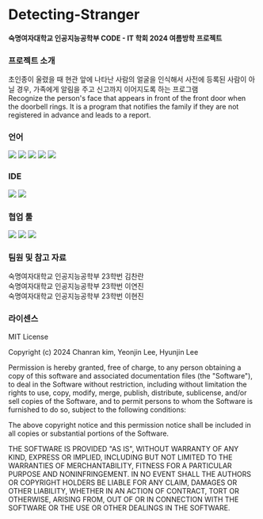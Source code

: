 # Detecting-Stranger

<h4>숙명여자대학교 인공지능공학부 CODE - IT  학회 2024 여름방학 프로젝트</h4>



<h3>프로젝트 소개</h3>
초인종이 울렸을 때 현관 앞에 나타난 사람의 얼굴을 인식해서 사전에 등록된 사람이 아닐 경우, 가족에게 알림을 주고 신고까지 이어지도록 하는 프로그램 <br>
Recognize the person's face that appears in front of the front door when the doorbell rings. It is a program that notifies the family if they are not registered in advance and leads to a report.


<h3>언어</h3>
<img src="https://img.shields.io/badge/Python-3776AB?style=for-the-badge&logo=Python&logoColor=white">
<img src="https://img.shields.io/badge/Flask-000000?style=for-the-badge&logo=Flask&logoColor=white">
<img src="https://img.shields.io/badge/HTML5-E34F26?style=flat-square&logo=html5&logoColor=white"/>
<img src="https://img.shields.io/badge/CSS3-1572B6?style=for-the-badge&logo=CSS3&logoColor=white">
<img src="https://img.shields.io/badge/JavaScript-F7DF1E?style=for-the-badge&logo=JavaScript&logoColor=white">


<h3>IDE</h3>
<img src="https://img.shields.io/badge/Visual Studio-5C2D91?style=flat-square&logo=Visual Studio&logoColor=white"/>
<img src="https://img.shields.io/badge/Figma-F24E1E?styleat-square&logo=figma&logoColor=white"/>


<h3>협업 툴</h3>
<img src="https://img.shields.io/badge/Git-F05032?style=flat-square&logo=git&logoColor=white"/>
<img src="https://img.shields.io/badge/GitHub-181717?style=flat-square&logo=GitHub&logoColor=white"/>
<img src="https://img.shields.io/badge/Kakao Talk-FFCD00?style=flat-square&logo=kakaotalk&logoColor=white"/>


<h3>팀원 및 참고 자료</h3>

숙명여자대학교 인공지능공학부 23학번 김찬란 <br>
숙명여자대학교 인공지능공학부 23학번 이연진 <br>
숙명여자대학교 인공지능공학부 23학번 이현진 <br>
  


<h3>라이센스</h3>

MIT License

Copyright (c) 2024 Chanran kim, Yeonjin Lee, Hyunjin Lee

Permission is hereby granted, free of charge, to any person obtaining a copy
of this software and associated documentation files (the "Software"), to deal
in the Software without restriction, including without limitation the rights
to use, copy, modify, merge, publish, distribute, sublicense, and/or sell
copies of the Software, and to permit persons to whom the Software is
furnished to do so, subject to the following conditions:

The above copyright notice and this permission notice shall be included in all
copies or substantial portions of the Software.

THE SOFTWARE IS PROVIDED "AS IS", WITHOUT WARRANTY OF ANY KIND, EXPRESS OR
IMPLIED, INCLUDING BUT NOT LIMITED TO THE WARRANTIES OF MERCHANTABILITY,
FITNESS FOR A PARTICULAR PURPOSE AND NONINFRINGEMENT. IN NO EVENT SHALL THE
AUTHORS OR COPYRIGHT HOLDERS BE LIABLE FOR ANY CLAIM, DAMAGES OR OTHER
LIABILITY, WHETHER IN AN ACTION OF CONTRACT, TORT OR OTHERWISE, ARISING FROM,
OUT OF OR IN CONNECTION WITH THE SOFTWARE OR THE USE OR OTHER DEALINGS IN THE
SOFTWARE.

